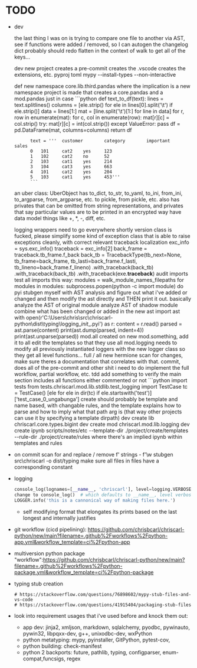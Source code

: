 # TODO
- dev

    the last thing I was on is trying to compare one file to another via AST, see if functions were added / removed, so I can autogen the changelog
    dict probably should redo flatten in the context of walk to get all of the keys...

    dev new project
        creates a pre-commit
        creates the .vscode
        creates the extensions, etc.
        pyproj toml
        mypy --install-types --non-interactive

    def new namespace core.lib.third.pandas
        where the implication is a new namespace project is made that creates a core.pandas and a mod.pandas just in case
            ```python
            def text_to_df(text):
                lines = text.splitlines()
                columns = [ele.strip() for ele in lines[0].split('\t') if ele.strip()]
                data = lines[1:]
                mat = [line.split('\t')[1:] for line in data]
                for r, row in enumerate(mat):
                    for c, col in enumerate(row):
                        mat[r][c] = col.strip()
                        try:
                            mat[r][c] = int(col.strip())
                        except ValueError:
                            pass
                df = pd.DataFrame(mat, columns=columns)
                return df

            text = '''  customer        category        important       sales
            0   101     cat2    yes     123
            1   102     cat2    no      52
            2   103     cat1    yes     214
            3   104     cat3    yes     663
            4   101     cat2    yes     204
            5   103     cat1    yes     453'''
            ```
    an uber class: UberObject
        has to_dict, to_str, to_yaml, to_ini, from_ini, to_argparse, from_argparse, etc. to pickle, from pickle, etc.
        also has privates that can be omitted from string representations, and privates that say particular values are to be printed in an encrypted way
        have data model things like +, *, -, diff, etc.

    logging wrappers need to go everywhere shortly
    version class is fucked, please simplify
    some kind of exception class that is able to raise exceptions cleanly, with correct relevant traceback localization
        exc_info = sys.exc_info()
        traceback = exc_info[2]
        back_frame = traceback.tb_frame.f_back
        back_tb = TracebackType(tb_next=None, tb_frame=back_frame, tb_lasti=back_frame.f_lasti, tb_lineno=back_frame.f_lineno)
        .with_traceback(back_tb)
        .with_traceback(back_tb)
        .with_traceback(exe.__traceback__)
    audit imports
        test all imports this way:
            modules = walk_module_names_filepaths
            for modules in modules:
                subprocess.popen(python -c import module)
    do pyi stubgen myself with AST analysis and figure out what i've added or changed and then modify the ast directly and THEN print it out.
        basically analyze the AST of original module
        analyze AST of shadow module
        combine what has been changed or added in the new ast
        import ast
        with open(r'C:\Users\chris\src\chriscarl-python\dist\typing\logging\__init__.pyi') as r:
            content = r.read()
        parsed = ast.parse(content)
        print(ast.dump(parsed, indent=4))
        print(ast.unparse(parsed))
    mod.all created
        on new mod.something, add it to all
        edit the templates so that they use all
    mod.logging needs to modify all previously instantiated loggers with the new logger class so they get all level functions...
    full / all
    new hermione
        scan for changes, make sure theres a documentation that correlates with that.
    commit, does all of the pre-commit and other shit i need to do
    implement the full workflow, partial workflow, etc.
    tdd add something to verify the main section includes all functions either commented or not
        ```python
        import tests
        from tests.chriscarl.mod.lib.stdlib.test_logging import TestCase
        tc = TestCase()
        [ele for ele in dir(tc) if ele.startswith('test')]
        ['test_case_0_ungabunga']
    create should probably be template and name based, with changable rules, and the template explains how to parse and how to imply what that path arg is (that way other projects can use it by specifying a template dirpath)
        dev create lib chriscarl.core.types.bigint
        dev create mod chriscarl.mod.lib.logging
        dev create ipynb scripts/notes/etc --template-dir ./project/create/templates --rule-dir ./project/create/rules
            where there's an implied ipynb within templates and rules
- on commit
    scan for and replace / remove
        f' strings - f'\w
    stubgen src\chriscarl -o dist/typing
    make sure all files in files have a corresponding constant
- logging
    ```python
    console_log(lognames=[__name__, 'chriscarl'], level=logging.VERBOSE)  # pylint: disable=no-member
    change to console_log()  # which defaults to __name__, level verbose
    LOGGER.info('this is a cannonical way of making files here.')
    ```
    - self modifying format that elongates its prints based on the last longest and internally justifies
- git workflow (cicd pipelining): https://github.com/chrisbcarl/chriscarl-python/new/main?filename=.github%2Fworkflows%2Fpython-app.yml&workflow_template=ci%2Fpython-app
- multiversion python package "workflow":https://github.com/chrisbcarl/chriscarl-python/new/main?filename=.github%2Fworkflows%2Fpython-package.yml&workflow_template=ci%2Fpython-package


- typing stub creation
    ```
    # https://stackoverflow.com/questions/76898602/mypy-stub-files-and-vs-code
    # https://stackoverflow.com/questions/41915404/packaging-stub-files
    ```
- look into requirement usages that i've used before and knock them out:
    - app dev: jinja2, xmljson, markdown, sqlalchemy, pyodbc, pywinauto, pywin32, libpqxx-dev, g++, unixodbc-dev, wxPython
    - python metatyping: mypy, pyinstaller, GitPython, pytest-cov,
    - python building: check-manifest
    - python 2 backports: future, pathlib, typing, configparser, enum-compat,funcsigs, regex
